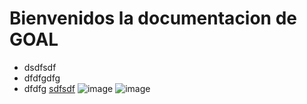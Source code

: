# Bienvenidos la documentacion de GOAL
* dsdfsdf
* dfdfgdfg
* dfdfg [sdfsdf](https://asdasdasd)
![image](https://rms-api-alpha.dsroma.info/v1/q/Gay-QL.goal-image)
![image](https://rms-api-alpha.dsroma.info/v1/q/ERw-jv.goal-image)

